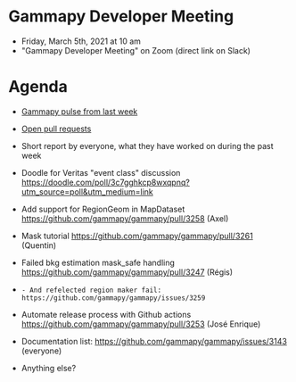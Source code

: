 # Gammapy Developer Meeting

* Friday, March 5th, 2021 at 10 am
* "Gammapy Developer Meeting" on Zoom (direct link on Slack)
# Agenda

* [Gammapy pulse from last week](https://github.com/gammapy/gammapy/pulse)
* [Open pull requests](https://github.com/gammapy/gammapy/pulls)
* Short report by everyone, what they have worked on during the past week 


* Doodle for Veritas "event class" discussion https://doodle.com/poll/3c7gghkcp8wxqpnq?utm_source=poll&utm_medium=link  
* Add support for RegionGeom in MapDataset https://github.com/gammapy/gammapy/pull/3258 (Axel)
* Mask tutorial https://github.com/gammapy/gammapy/pull/3261 (Quentin)
* Failed bkg estimation mask_safe handling https://github.com/gammapy/gammapy/pull/3247 (Régis)
*     - And refelected region maker fail: https://github.com/gammapy/gammapy/issues/3259
* Automate release process with Github actions https://github.com/gammapy/gammapy/pull/3253 (José Enrique)
* Documentation list: https://github.com/gammapy/gammapy/issues/3143 (everyone)
* Anything else?
